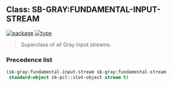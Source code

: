 ## Class: SB-GRAY:FUNDAMENTAL-INPUT-STREAM
[![package](https://img.shields.io/badge/Package-SB--GRAY-5f9ea0.svg?style=social&colorA=999999)](../) [![type](https://img.shields.io/badge/Type-Class-5f9ea0.svg?style=social&colorA=999999)](../#class) 

> Superclass of all Gray input streams.

### Precedence list
```cl
(sb-gray:fundamental-input-stream sb-gray:fundamental-stream
 standard-object sb-pcl::slot-object stream t)
```
